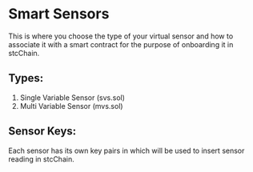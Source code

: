 # Smart Sensors

This is where you choose the type of your virtual sensor and how to associate it with a smart contract for the purpose of onboarding it in stcChain.

## Types:

1. Single Variable Sensor (svs.sol)
2. Multi Variable Sensor (mvs.sol)

## Sensor Keys:

Each sensor has its own key pairs in which will be used to insert sensor reading in stcChain.
